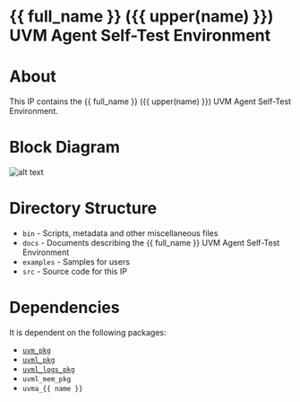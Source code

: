 # {{ full_name }} ({{ upper(name) }}) UVM Agent Self-Test Environment

# About
This IP contains the {{ full_name }} ({{ upper(name) }}) UVM Agent Self-Test Environment.

# Block Diagram
![alt text](./docs/env_block_diagram.png "{{ full_name }} ({{ upper(name) }}) UVM Agent Self-Test Environment Block Diagram")

# Directory Structure
* `bin` - Scripts, metadata and other miscellaneous files
* `docs` - Documents describing the {{ full_name }} UVM Agent Self-Test Environment
* `examples` - Samples for users
* `src` - Source code for this IP


# Dependencies
It is dependent on the following packages:

* [`uvm_pkg`](https://www.accellera.org/downloads/standards/uvm)
* [`uvml_pkg`](https://datum-technology-corporation.github.io/uvml/)
* [`uvml_logs_pkg`](https://datum-technology-corporation.github.io/uvml_logs/)
* `uvml_mem_pkg`
* `uvma_{{ name }}`
